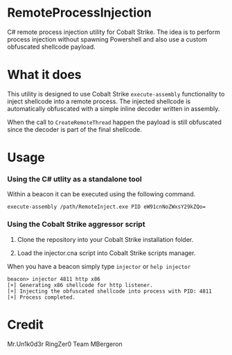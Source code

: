 # RemoteProcessInjection

C# remote process injection utility for Cobalt Strike. The idea is to perform process injection without spawning Powershell and also use a custom obfuscated shellcode payload.

# What it does

This utility is designed to use Cobalt Strike `execute-assembly` functionality to inject shellcode into a remote process. The injected shellcode is automatically obfuscated with a simple inline decoder written in assembly.

When the call to `CreateRemoteThread` happen the payload is still obfuscated since the decoder is part of the final shellcode. 

# Usage

### Using the C# utlity as a standalone tool

Within a beacon it can be executed using the following command.

```
execute-assembly /path/RemoteInject.exe PID eW91cnNoZWxsY29kZQo=
```

### Using the Cobalt Strike aggressor script

1. Clone the repository into your Cobalt Strike installation folder.

2. Load the injector.cna script into Cobalt Strike scripts manager.

When you have a beacon simply type `injector` or `help injector`

```
beacon> injector 4811 http x86
[+] Generating x86 shellcode for http listener.
[+] Injecting the obfuscated shellcode into process with PID: 4811
[+] Process completed.
```

# Credit

Mr.Un1k0d3r RingZer0 Team
MBergeron
